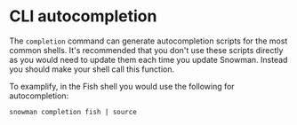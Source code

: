 # CLI autocompletion

The `completion` command can generate autocompletion scripts for the most common shells. It's recommended that you don't use these scripts directly as you would need to update them each time you update Snowman. Instead you should make your shell call this function.

To examplify, in the Fish shell you would use the following for autocompletion:


```fish
snowman completion fish | source
```

